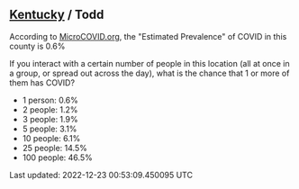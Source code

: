 
## [Kentucky](/united-states/kentucky) / Todd

According to [MicroCOVID.org](http://microcovid.org),
the "Estimated Prevalence" of COVID in this county is 0.6%

If you interact with a certain number of people in this location
(all at once in a group, or spread out across the day), what is the chance that
1 or more of them has COVID?

- 1 person: 0.6%
- 2 people: 1.2%
- 3 people: 1.9%
- 5 people: 3.1%
- 10 people: 6.1%
- 25 people: 14.5%
- 100 people: 46.5%

Last updated: 2022-12-23 00:53:09.450095 UTC
